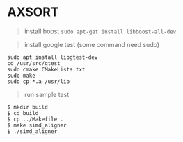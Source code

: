 # AXSORT

> install boost
``` sudo apt-get install libboost-all-dev ```

> install google test (some command need sudo)
```
sudo apt install libgtest-dev
cd /usr/src/gtest
sudo cmake CMakeLists.txt
sudo make
sudo cp *.a /usr/lib
```

> run sample test
```
$ mkdir build
$ cd build
$ cp ../Makefile .
$ make simd_aligner
$ ./simd_aligner
```

